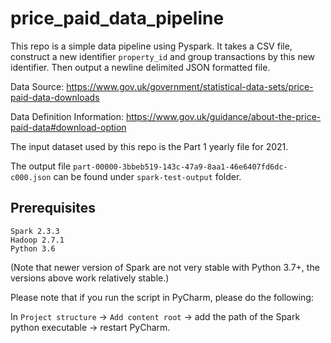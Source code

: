 # price_paid_data_pipeline

This repo is a simple data pipeline using Pyspark. 
It takes a CSV file, construct a new identifier `property_id` and group transactions by this new identifier.
Then output a newline delimited JSON formatted file.

Data Source: https://www.gov.uk/government/statistical-data-sets/price-paid-data-downloads

Data Definition Information: https://www.gov.uk/guidance/about-the-price-paid-data#download-option

The input dataset used by this repo is the Part 1 yearly file for 2021.

The output file `part-00000-3bbeb519-143c-47a9-8aa1-46e6407fd6dc-c000.json` can be found under `spark-test-output` folder.


Prerequisites
---------
```
Spark 2.3.3
Hadoop 2.7.1
Python 3.6
```
(Note that newer version of Spark are not very stable with Python 3.7+, the versions above work relatively stable.)

Please note that if you run the script in PyCharm, please do the following:

In `Project structure` -> `Add content root` -> add the path of the Spark python executable -> restart PyCharm.

